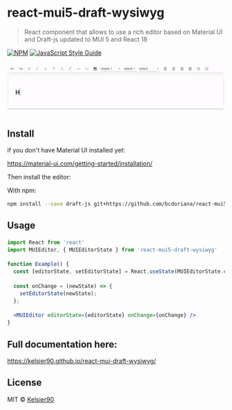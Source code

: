 # react-mui5-draft-wysiwyg

> React component that allows to use a rich editor based on Material UI and Draft-js updated to MUI 5 and React 18


[![NPM](https://img.shields.io/npm/v/react-mui-draft-wysiwyg.svg)](https://www.npmjs.com/package/react-mui-draft-wysiwyg) [![JavaScript Style Guide](https://img.shields.io/badge/code_style-standard-brightgreen.svg)](https://standardjs.com)


![Hi, I'm a rich text editor based on MUI and Draft.js](https://raw.githubusercontent.com/Kelsier90/react-mui-draft-wysiwyg/master/example/public/hi.gif)


## Install
if you don't have Material UI installed yet:

https://material-ui.com/getting-started/installation/

Then install the editor:

With npm:
```bash
npm install --save draft-js git+https://github.com/bcdoriana/react-mui5-draft-wysiwyg.git
```

## Usage

```jsx
import React from 'react'
import MUIEditor, { MUIEditorState } from 'react-mui5-draft-wysiwyg'

function Example() {
  const [editorState, setEditorState] = React.useState(MUIEditorState.createEmpty());

  const onChange = (newState) => {
    setEditorState(newState);
  };

  <MUIEditor editorState={editorState} onChange={onChange} />
}
```

## Full documentation here:

https://kelsier90.github.io/react-mui-draft-wysiwyg/

## License

MIT © [Kelsier90](https://github.com/Kelsier90)
